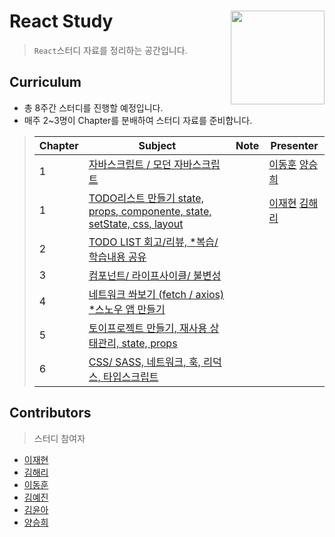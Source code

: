 # React Study <img src = "https://reactjs.org/logo-og.png" width = 150  align = right>

> `React`스터디 자료를 정리하는 공간입니다.


## Curriculum

* 총 8주간 스터디를 진행할 예정입니다.
* 매주 2~3명이 Chapter를 분배하여 스터디 자료를 준비합니다.

> | Chapter | Subject                                  | Note | Presenter                                |
> | ------- | ---------------------------------------- | ---- | ---------------------------------------- |
> | 1       | [자바스크립트 / 모던 자바스크립트]() |      | [이동훈](https://github.com/ehdgns1766) [양승희](https://github.com/ehdgns1766) |
> | 1       | [TODO리스트 만들기 state, props, componente, state, setState, css, layout ]() |      | [이재현](https://github.com/2Re-play) [김해리](https://github.com/khl6235) |
> | 2       | [TODO LIST 회고/리뷰, *복습/ 학습내용 공유]() |      |  |
> | 3       | [컴포넌트/ 라이프사이클/ 불변성]() |      |  |
> | 4       | [네트워크 쏴보기 (fetch / axios) *스노우 앱 만들기]() |      | |
> | 5       | [토이프로젝트 만들기, 재사용 상태관리, state, props]() |      |  |
> | 6       | [CSS/ SASS, 네트워크, 훅, 리덕스, 타입스크립트]() |      | |


## Contributors

> 스터디 참여자

* [이재현](https://github.com/2Re-play)
* [김해리](https://github.com/khl6235)
* [이동훈](https://github.com/ehdgns1766)
* [김예진](https://github.com/jineeee)
* [김윤아](https://github.com/yunakim74)
* [양승희](https://github.com/)

